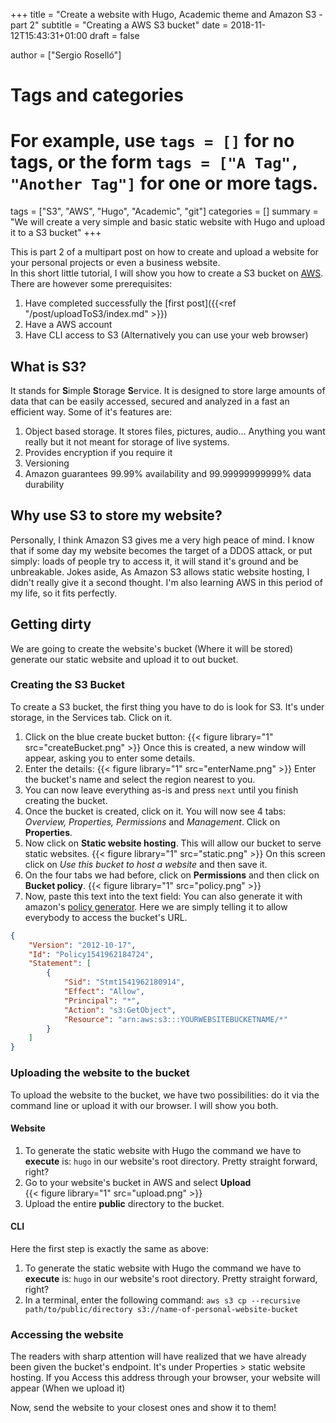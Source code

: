 +++
title = "Create a website with Hugo, Academic theme and Amazon S3 - part 2"
subtitle = "Creating a AWS S3 bucket"
date = 2018-11-12T15:43:31+01:00
draft = false

author = ["Sergio Roselló"]

# Tags and categories
# For example, use `tags = []` for no tags, or the form `tags = ["A Tag", "Another Tag"]` for one or more tags.
tags = ["S3", "AWS", "Hugo", "Academic", "git"]
categories = []
summary = "We will create a very simple and basic static website with Hugo and upload it to a S3 bucket"
+++

This is part 2 of a multipart post on how to create and upload a website for your personal projects or even a business website.  
In this short little tutorial, I will show you how to create a S3 bucket on [AWS](https://aws.amazon.com/es/).  
There are however some prerequisites:  

1. Have completed successfully the [first post]({{<ref "/post/uploadToS3/index.md" >}})
2. Have a AWS account
3. Have CLI access to S3 (Alternatively you can use your web browser)

## What is S3?  
It stands for **S**imple **S**torage **S**ervice. It is designed to store large amounts of data that can be easily accessed, secured and analyzed in a fast an efficient way.
Some of it's features are:

1. Object based storage. It stores files, pictures, audio... Anything you want really but it not meant for storage of live systems.
2. Provides encryption if you require it
3. Versioning
4. Amazon guarantees 99.99% availability and 99.99999999999% data durability

## Why use S3 to store my website?
Personally, I think Amazon S3 gives me a very high peace of mind. I know that if some day my website becomes the target of a DDOS attack, or put simply: loads of people try to access it, it will stand it's ground and be unbreakable. Jokes aside, As Amazon S3 allows static website hosting, I didn't really give it a second thought. I'm also learning AWS in this period of my life, so it fits perfectly.

## Getting dirty
We are going to create the website's bucket (Where it will be stored) generate our static website and upload it to out bucket.
### Creating the S3 Bucket
To create a S3 bucket, the first thing you have to do is look for S3. It's under storage, in the Services tab. Click on it.  

1. Click on the blue create bucket button:
{{< figure library="1" src="createBucket.png" >}}
Once this is created, a new window will appear, asking you to enter some details.
2. Enter the details:
{{< figure library="1" src="enterName.png" >}}
Enter the bucket's name and select the region nearest to you. 
3. You can now leave everything as-is and press `next` until you finish creating the bucket.
4. Once the bucket is created, click on it. You will now see 4 tabs: *Overview, Properties, Permissions* and *Management*. Click on **Properties**. 
5. Now click on **Static website hosting**. This will allow our bucket to serve static websites.
{{< figure library="1" src="static.png" >}}
On this screen click on *Use this bucket to host a website* and then save it.
6. On the four tabs we had before, click on **Permissions** and then click on **Bucket policy**.
{{< figure library="1" src="policy.png" >}}
7. Now, paste this text into the text field: 
You can also generate it with amazon's [policy generator](https://awspolicygen.s3.amazonaws.com/policygen.html).  Here we are simply telling it to allow everybody to access the bucket's URL.

```json
{
    "Version": "2012-10-17",
    "Id": "Policy1541962184724",
    "Statement": [
        {
            "Sid": "Stmt1541962180914",
            "Effect": "Allow",
            "Principal": "*",
            "Action": "s3:GetObject",
            "Resource": "arn:aws:s3:::YOURWEBSITEBUCKETNAME/*"
        }
    ]
}
```

### Uploading the website to the bucket  

To upload the website to the bucket, we have two possibilities: do it via the command line or upload it with our browser. I will show you both.
#### Website
1. To generate the static website with Hugo the command we have to **execute** is: `hugo` in our website's root directory. Pretty straight forward, right?
2. Go to your website's bucket in AWS and select **Upload**  
{{< figure library="1" src="upload.png" >}}
3. Upload the entire **public** directory to the bucket.

#### CLI
Here the first step is exactly the same as above:

1. To generate the static website with Hugo the command we have to **execute** is: `hugo` in our website's root directory. Pretty straight forward, right?  
2. In a terminal, enter the following command: `aws s3 cp --recursive path/to/public/directory s3://name-of-personal-website-bucket`

### Accessing the website
The readers with sharp attention will have realized that we have already been given the bucket's endpoint. It's under Properties > static website hosting. If you Access this address through your browser, your website will appear (When we upload it)

Now, send the website to your closest ones and show it to them!
